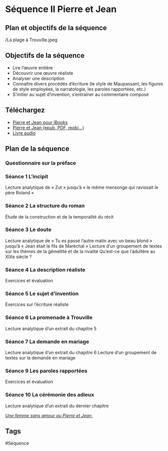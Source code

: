 # Séquence II Pierre et Jean
## Plan et objectifs de la séquence

/La plage à Trouville.jpeg

## Objectifs de la séquence
- Lire l’œuvre entière
- Découvrir une œuvre réaliste
- Analyser une description
- Connaître divers procédés d’écriture (le style de Maupassant, les figures de style employées, la narratologie, les paroles rapportées, etc.)
- S’initier au sujet d’invention, s’entraîner au commentaire composé

## Téléchargez
- [Pierre et Jean pour iBooks](https://itun.es/fr/OSpaL.l)
- [Pierre et Jean (epub, PDF, mobi…)](http://www.gutenberg.org/ebooks/11131)
- [Livre audio](https://youtu.be/_p9BSXJWaiI)

## Plan de la séquence

### Questionnaire sur la préface

### Séance 1 L’incipit
Lecture analytique de « Zut » jusqu’à « le même mensonge qui ravissait le père Roland »

### Séance 2 La structure du roman
Étude de la construction et de la temporalité du récit

### Séance 3 Le doute
Lecture analytique de « Tu es passé l’autre matin avec un beau blond » jusqu’à « Jean était le fils de Maréchal »
Lecture d’un groupement de textes sur les thèmes de la gémellité et de la rivalité
Qu’est-ce que l’adultère au XIXe siècle ?

### Séance 4 La description réaliste
Exercices et évaluation

### Séance 5 Le sujet d’invention
Exercices sur l’écriture réaliste

### Séance 6 La promenade à Trouville
Lecture analytique d’un extrait du chapitre 5

### Séance 7 La demande en mariage
Lecture analytique d’un extrait du chapitre 6
Lecture d’un groupement de textes sur la demande en mariage

### Séance 9 Les paroles rapportées
Exercices et évaluation

### Séance 10 La cérémonie des adieux
Lecture analytique d’un extrait du dernier chapitre

[_Une femme sans amour ou Pierre et Jean_ ](https://youtu.be/IDseUr5TR5M)

## Tags

#Séquence